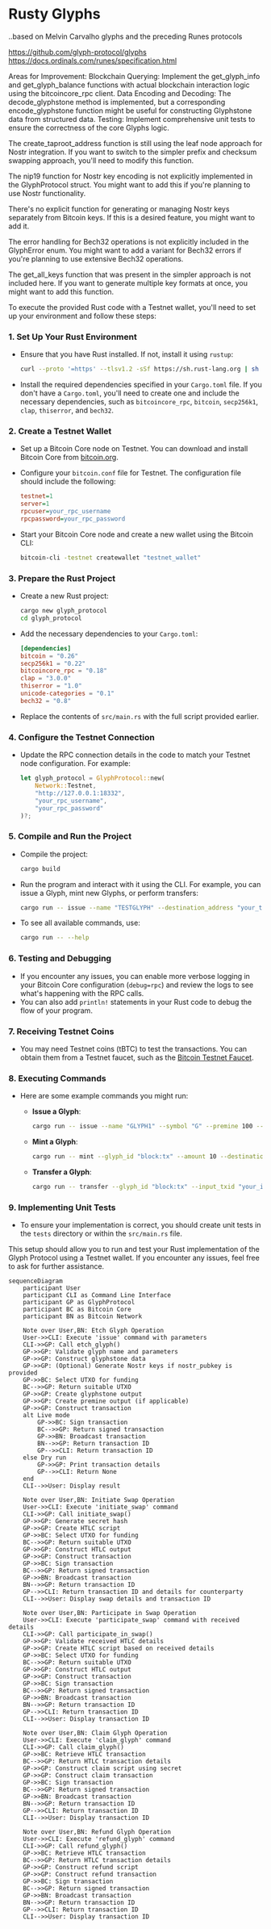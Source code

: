 # Rusty Glyphs

..based on Melvin Carvalho glyphs and the preceding Runes protocols

https://github.com/glyph-protocol/glyphs
https://docs.ordinals.com/runes/specification.html


Areas for Improvement:
Blockchain Querying: Implement the get_glyph_info and get_glyph_balance functions with actual blockchain interaction logic using the bitcoincore_rpc client.
Data Encoding and Decoding: The decode_glyphstone method is implemented, but a corresponding encode_glyphstone function might be useful for constructing Glyphstone data from structured data.
Testing: Implement comprehensive unit tests to ensure the correctness of the core Glyphs logic.


The create_taproot_address function is still using the leaf node approach for Nostr integration. If you want to switch to the simpler prefix and checksum swapping approach, you'll need to modify this function.

The nip19 function for Nostr key encoding is not explicitly implemented in the GlyphProtocol struct. You might want to add this if you're planning to use Nostr functionality.

There's no explicit function for generating or managing Nostr keys separately from Bitcoin keys. If this is a desired feature, you might want to add it.

The error handling for Bech32 operations is not explicitly included in the GlyphError enum. You might want to add a variant for Bech32 errors if you're planning to use extensive Bech32 operations.

The get_all_keys function that was present in the simpler approach is not included here. If you want to generate multiple key formats at once, you might want to add this function.

To execute the provided Rust code with a Testnet wallet, you'll need to set up your environment and follow these steps:

### 1. **Set Up Your Rust Environment**
   - Ensure that you have Rust installed. If not, install it using `rustup`:

     ```sh
     curl --proto '=https' --tlsv1.2 -sSf https://sh.rust-lang.org | sh
     ```

   - Install the required dependencies specified in your `Cargo.toml` file. If you don't have a `Cargo.toml`, you'll need to create one and include the necessary dependencies, such as `bitcoincore_rpc`, `bitcoin`, `secp256k1`, `clap`, `thiserror`, and `bech32`.

### 2. **Create a Testnet Wallet**
   - Set up a Bitcoin Core node on Testnet. You can download and install Bitcoin Core from [bitcoin.org](https://bitcoin.org/en/download).
   - Configure your `bitcoin.conf` file for Testnet. The configuration file should include the following:

     ```ini
     testnet=1
     server=1
     rpcuser=your_rpc_username
     rpcpassword=your_rpc_password
     ```

   - Start your Bitcoin Core node and create a new wallet using the Bitcoin CLI:

     ```sh
     bitcoin-cli -testnet createwallet "testnet_wallet"
     ```

### 3. **Prepare the Rust Project**
   - Create a new Rust project:

     ```sh
     cargo new glyph_protocol
     cd glyph_protocol
     ```

   - Add the necessary dependencies to your `Cargo.toml`:

     ```toml
     [dependencies]
     bitcoin = "0.26"
     secp256k1 = "0.22"
     bitcoincore_rpc = "0.18"
     clap = "3.0.0"
     thiserror = "1.0"
     unicode-categories = "0.1"
     bech32 = "0.8"
     ```

   - Replace the contents of `src/main.rs` with the full script provided earlier.

### 4. **Configure the Testnet Connection**
   - Update the RPC connection details in the code to match your Testnet node configuration. For example:

     ```rust
     let glyph_protocol = GlyphProtocol::new(
         Network::Testnet, 
         "http://127.0.0.1:18332", 
         "your_rpc_username", 
         "your_rpc_password"
     )?;
     ```

### 5. **Compile and Run the Project**
   - Compile the project:

     ```sh
     cargo build
     ```

   - Run the program and interact with it using the CLI. For example, you can issue a Glyph, mint new Glyphs, or perform transfers:

     ```sh
     cargo run -- issue --name "TESTGLYPH" --destination_address "your_testnet_address"
     ```

   - To see all available commands, use:

     ```sh
     cargo run -- --help
     ```

### 6. **Testing and Debugging**
   - If you encounter any issues, you can enable more verbose logging in your Bitcoin Core configuration (`debug=rpc`) and review the logs to see what's happening with the RPC calls.
   - You can also add `println!` statements in your Rust code to debug the flow of your program.

### 7. **Receiving Testnet Coins**
   - You may need Testnet coins (tBTC) to test the transactions. You can obtain them from a Testnet faucet, such as the [Bitcoin Testnet Faucet](https://testnet-faucet.com/btc-testnet/).

### 8. **Executing Commands**
   - Here are some example commands you might run:

     - **Issue a Glyph**:

       ```sh
       cargo run -- issue --name "GLYPH1" --symbol "G" --premine 100 --destination_address "your_testnet_address"
       ```

     - **Mint a Glyph**:

       ```sh
       cargo run -- mint --glyph_id "block:tx" --amount 10 --destination_address "your_testnet_address"
       ```

     - **Transfer a Glyph**:

       ```sh
       cargo run -- transfer --glyph_id "block:tx" --input_txid "your_input_txid" --input_vout 0 --amount 10 --destination_address "recipient_testnet_address"
       ```

### 9. **Implementing Unit Tests**
   - To ensure your implementation is correct, you should create unit tests in the `tests` directory or within the `src/main.rs` file.

This setup should allow you to run and test your Rust implementation of the Glyph Protocol using a Testnet wallet. If you encounter any issues, feel free to ask for further assistance.

```mermaid
sequenceDiagram
    participant User
    participant CLI as Command Line Interface
    participant GP as GlyphProtocol
    participant BC as Bitcoin Core
    participant BN as Bitcoin Network

    Note over User,BN: Etch Glyph Operation
    User->>CLI: Execute 'issue' command with parameters
    CLI->>GP: Call etch_glyph()
    GP->>GP: Validate glyph name and parameters
    GP->>GP: Construct glyphstone data
    GP->>GP: (Optional) Generate Nostr keys if nostr_pubkey is provided
    GP->>BC: Select UTXO for funding
    BC-->>GP: Return suitable UTXO
    GP->>GP: Create glyphstone output
    GP->>GP: Create premine output (if applicable)
    GP->>GP: Construct transaction
    alt Live mode
        GP->>BC: Sign transaction
        BC-->>GP: Return signed transaction
        GP->>BN: Broadcast transaction
        BN-->>GP: Return transaction ID
        GP-->>CLI: Return transaction ID
    else Dry run
        GP->>GP: Print transaction details
        GP-->>CLI: Return None
    end
    CLI-->>User: Display result

    Note over User,BN: Initiate Swap Operation
    User->>CLI: Execute 'initiate_swap' command
    CLI->>GP: Call initiate_swap()
    GP->>GP: Generate secret hash
    GP->>GP: Create HTLC script
    GP->>BC: Select UTXO for funding
    BC-->>GP: Return suitable UTXO
    GP->>GP: Construct HTLC output
    GP->>GP: Construct transaction
    GP->>BC: Sign transaction
    BC-->>GP: Return signed transaction
    GP->>BN: Broadcast transaction
    BN-->>GP: Return transaction ID
    GP-->>CLI: Return transaction ID and details for counterparty
    CLI-->>User: Display swap details and transaction ID

    Note over User,BN: Participate in Swap Operation
    User->>CLI: Execute 'participate_swap' command with received details
    CLI->>GP: Call participate_in_swap()
    GP->>GP: Validate received HTLC details
    GP->>GP: Create HTLC script based on received details
    GP->>BC: Select UTXO for funding
    BC-->>GP: Return suitable UTXO
    GP->>GP: Construct HTLC output
    GP->>GP: Construct transaction
    GP->>BC: Sign transaction
    BC-->>GP: Return signed transaction
    GP->>BN: Broadcast transaction
    BN-->>GP: Return transaction ID
    GP-->>CLI: Return transaction ID
    CLI-->>User: Display transaction ID

    Note over User,BN: Claim Glyph Operation
    User->>CLI: Execute 'claim_glyph' command
    CLI->>GP: Call claim_glyph()
    GP->>BC: Retrieve HTLC transaction
    BC-->>GP: Return HTLC transaction details
    GP->>GP: Construct claim script using secret
    GP->>GP: Construct claim transaction
    GP->>BC: Sign transaction
    BC-->>GP: Return signed transaction
    GP->>BN: Broadcast transaction
    BN-->>GP: Return transaction ID
    GP-->>CLI: Return transaction ID
    CLI-->>User: Display transaction ID

    Note over User,BN: Refund Glyph Operation
    User->>CLI: Execute 'refund_glyph' command
    CLI->>GP: Call refund_glyph()
    GP->>BC: Retrieve HTLC transaction
    BC-->>GP: Return HTLC transaction details
    GP->>GP: Construct refund script
    GP->>GP: Construct refund transaction
    GP->>BC: Sign transaction
    BC-->>GP: Return signed transaction
    GP->>BN: Broadcast transaction
    BN-->>GP: Return transaction ID
    GP-->>CLI: Return transaction ID
    CLI-->>User: Display transaction ID
```

